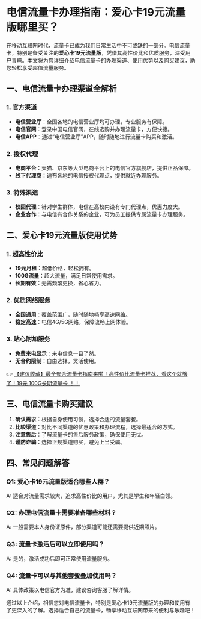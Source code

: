 # 电信流量卡办理指南：爱心卡19元流量版哪里买？

在移动互联网时代，流量卡已成为我们日常生活中不可或缺的一部分。电信流量卡，特别是备受关注的**爱心卡19元流量版**，凭借其高性价比和优质服务，深受用户青睐。本文将为您详细介绍电信流量卡的办理渠道、使用优势以及购买建议，助您轻松享受超值流量服务。

## 一、电信流量卡办理渠道全解析

### 1. 官方渠道
- **电信营业厅**：全国各地的电信营业厅均可办理，专业服务有保障。
- **电信官网**：登录中国电信官网，在线选购并办理流量卡，方便快捷。
- **电信APP**：通过“电信营业厅”APP，随时随地进行流量卡购买和激活。

### 2. 授权代理
- **电商平台**：天猫、京东等大型电商平台上的电信官方旗舰店，提供正品保障。
- **线下代理商**：遍布各地的电信授权代理点，提供就近办理服务。

### 3. 特殊渠道
- **校园代理**：针对学生群体，电信在高校内设有专门代理点，优惠力度大。
- **企业合作**：与电信有合作关系的企业，可为员工提供专属流量卡办理服务。

## 二、爱心卡19元流量版使用优势

### 1. 超高性价比
- **19元月租**：超低价格，轻松拥有。
- **100G流量**：超大流量，满足日常使用需求。
- **长期有效**：无需频繁更换，省心省力。

### 2. 优质网络服务
- **全国通用**：覆盖范围广，随时随地畅享高速网络。
- **稳定高速**：电信4G/5G网络，保障流畅上网体验。

### 3. 贴心附加服务
- **免费来电显示**：来电信息一目了然。
- **无合约限制**：自由选择，灵活使用。

👉 [【建议收藏】最全聚合流量卡指南来啦！高性价比流量卡推荐，看这个就够了！19元 100G长期流量卡 ！！](https://bit.ly/Liuliangka)

## 三、电信流量卡购买建议

1. **确认需求**：根据自身使用习惯，选择合适的流量套餐。
2. **比较渠道**：对比不同渠道的优惠政策和办理流程，选择最适合的方式。
3. **注意售后**：了解流量卡的售后服务政策，确保使用无忧。
4. **谨防诈骗**：选择正规渠道购买，避免上当受骗。

## 四、常见问题解答

### Q1: 爱心卡19元流量版适合哪些人群？
A: 适合对流量需求较大，追求高性价比的用户，尤其是学生和年轻白领。

### Q2: 办理电信流量卡需要准备哪些材料？
A: 一般需要本人身份证原件，部分渠道可能还需要提供近期照片。

### Q3: 流量卡激活后可以立即使用吗？
A: 是的，激活成功后即可正常使用流量服务。

### Q4: 流量卡可以与其他套餐叠加使用吗？
A: 具体政策以电信官方为准，建议咨询客服了解详情。

通过以上介绍，相信您对电信流量卡，特别是爱心卡19元流量版的办理和使用有了更深入的了解。选择适合自己的流量卡，畅享移动互联网带来的便利与乐趣吧！